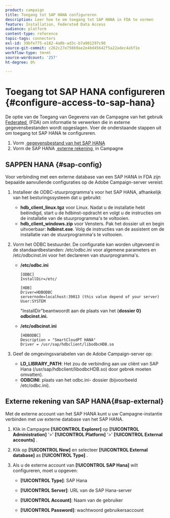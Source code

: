 ```yaml
---
product: campaign
title: Toegang tot SAP HANA configureren
description: Leer hoe te om toegang tot SAP HANA in FDA te vormen
feature: Installation, Federated Data Access
audience: platform
content-type: reference
topic-tags: connectors
exl-id: 39bfe775-e182-4a0b-ad3c-b7a901297c90
source-git-commit: c262c27e75869ae2e4bd45642f5a22adec4a5f1e
workflow-type: tm+mt
source-wordcount: '257'
ht-degree: 0%

---
```


# Toegang tot SAP HANA configureren {#configure-access-to-sap-hana}



De optie van de Toegang van Gegevens van de Campagne van het gebruik [&#x200B; Federated &#x200B;](../../installation/using/about-fda.md) (FDA) om informatie te verwerken die in externe gegevensbestanden wordt opgeslagen. Voer de onderstaande stappen uit om toegang tot SAP HANA te configureren.

1. Vorm [&#x200B; gegevensbestand van het SAP HANA &#x200B;](#sap-config)
1. Vorm de SAP HANA [&#x200B; externe rekening &#x200B;](#sap-external) in Campagne

## SAPPEN HANA {#sap-config}

Voor verbinding met een externe database van een SAP HANA in FDA zijn bepaalde aanvullende configuraties op de Adobe Campaign-server vereist:

1. Installeer de ODBC-stuurprogramma&#39;s voor het SAP HANA, afhankelijk van het besturingssysteem dat u gebruikt:

   * **hdb_client_linux.tgz** voor Linux. Nadat u de installatie hebt beëindigd, start u de hdbinst-opdracht en volgt u de instructies om de installatie van de stuurprogramma&#39;s te voltooien.
   * **hdb_client_windows.zip** voor Vensters. Pak het dossier uit en begin uitvoerbaar: **hdbinst.exe**. Volg de instructies van de assistent om de installatie van de stuurprogramma&#39;s te voltooien.

1. Vorm het ODBC bestuurder. De configuratie kan worden uitgevoerd in de standaardbestanden: /etc/odbc.ini voor algemene parameters en /etc/odbcinst.ini voor het declareren van stuurprogramma&#39;s.

   * **/etc/odbc.ini**

     ```
     [ODBC]
     InstallDir=/etc/
     
     [HDB]
     Driver=HDBODBC
     servernode=localhost:39013 (this value depend of your server)
     User:SYSTEM
     ```

     &quot;InstallDir&quot;beantwoordt aan de plaats van het {**dossier 0} odbcinst.ini.**

   * **/etc/odbcinst.ini**

     ```
     [HDBODBC]
     Description = "SmartCloudPT HANA"
     Driver = /usr/sap/hdbclient/libodbcHDB.so
     ```

1. Geef de omgevingsvariabelen van de Adobe Campaign-server op:

   * **LD_LIBRARY_PATH**: Het zou de verbinding aan uw cliënt van SAP Hana (/usr/sap/hdbclient/libodbcHDB.so) door gebrek moeten omvatten).
   * **ODBCINI**: plaats van het odbc.ini- dossier (bijvoorbeeld /etc/odbc.ini).

## Externe rekening van SAP HANA{#sap-external}

Met de externe account van het SAP HANA kunt u uw Campagne-instantie verbinden met uw externe database van het SAP HANA.

1. Klik in Campagne **[!UICONTROL Explorer]** op **[!UICONTROL Administration]** &#39;>&#39; **[!UICONTROL Platform]** &#39;>&#39; **[!UICONTROL External accounts]** .

1. Klik op **[!UICONTROL New]** en selecteer **[!UICONTROL External database]** as **[!UICONTROL Type]** .

1. Als u de externe account van **[!UICONTROL SAP Hana]** wilt configureren, moet u opgeven:

   * **[!UICONTROL Type]**: SAP Hana

   * **[!UICONTROL Server]**: URL van de SAP Hana-server

   * **[!UICONTROL Account]**: Naam van de gebruiker

   * **[!UICONTROL Password]**: wachtwoord gebruikersaccount
